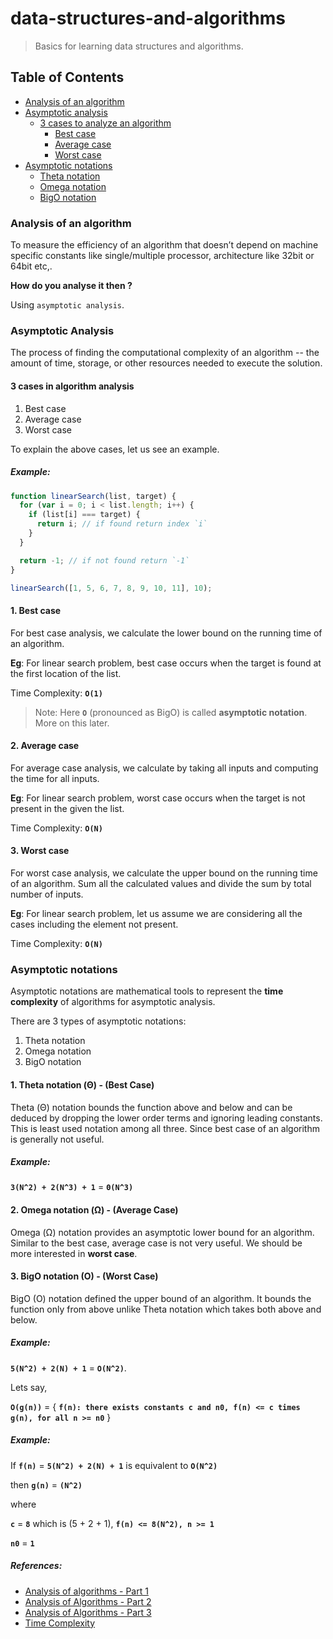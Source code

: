 # data-structures-and-algorithms

> Basics for learning data structures and algorithms.

## Table of Contents

- [Analysis of an algorithm](#analysis-of-an-algorithm)
- [Asymptotic analysis](#asymptotic-analysis)
  - [3 cases to analyze an algorithm](#3-cases-in-algorithm-analysis)
    - [Best case](#1.-best-case)
    - [Average case](#2.-average-case)
    - [Worst case](#3.-worst-case)
- [Asymptotic notations](#asymptotic-notations)
  - [Theta notation](#1.-theta-notation-θ---best-case)
  - [Omega notation](#2.-omega-notation-ω---average-case)
  - [BigO notation](#3.-bigo-notation-o---worst-case)

### Analysis of an algorithm

To measure the efficiency of an algorithm that doesn’t depend on machine specific constants like single/multiple processor, architecture like 32bit or 64bit etc,.

**How do you analyse it then ?**

Using `asymptotic analysis`.

### Asymptotic Analysis

The process of finding the computational complexity of an algorithm -- the amount of time, storage, or other resources needed to execute the solution.

#### 3 cases in algorithm analysis

1. Best case
2. Average case
3. Worst case

To explain the above cases, let us see an example.

##### Example:

```js
function linearSearch(list, target) {
  for (var i = 0; i < list.length; i++) {
    if (list[i] === target) {
      return i; // if found return index `i`
    }
  }

  return -1; // if not found return `-1`
}

linearSearch([1, 5, 6, 7, 8, 9, 10, 11], 10);
```

#### 1. Best case

For best case analysis, we calculate the lower bound on the running time of an algorithm.

**Eg**: For linear search problem, best case occurs when the target is found at the first location of the list.

Time Complexity: **`O(1)`**

> Note: Here **`O`** (pronounced as BigO) is called **asymptotic notation**. More on this later.

#### 2. Average case

For average case analysis, we calculate by taking all inputs and computing the time for all inputs.

**Eg**: For linear search problem, worst case occurs when the target is not present in the given the list.

Time Complexity: **`O(N)`**

#### 3. Worst case

For worst case analysis, we calculate the upper bound on the running time of an algorithm. Sum all the calculated values and divide the sum by total number of inputs.

**Eg**: For linear search problem, let us assume we are considering all the cases including the element not present.

Time Complexity: **`O(N)`**

### Asymptotic notations

Asymptotic notations are mathematical tools to represent the **time complexity** of algorithms for asymptotic analysis.

There are 3 types of asymptotic notations:

1. Theta notation
2. Omega notation
3. BigO notation

#### 1. Theta notation (Θ) - (**Best Case**)

Theta (Θ) notation bounds the function above and below and can be deduced by dropping the lower order terms and ignoring leading constants. This is least used notation among all three. Since best case of an algorithm is generally not useful.

##### Example:

**`3(N^2) + 2(N^3) + 1`** = **`Θ(N^3)`**

#### 2. Omega notation (Ω) - (**Average Case**)

Omega (Ω) notation provides an asymptotic lower bound for an algorithm. Similar to the best case, average case is not very useful. We should be more interested in **worst case**.

#### 3. BigO notation (O) - (**Worst Case**)

BigO (O) notation defined the upper bound of an algorithm. It bounds the function only from above unlike Theta notation which takes both above and below.

##### Example:

**`5(N^2) + 2(N) + 1`** = **`O(N^2)`**.

Lets say,

**`O(g(n))`** = { **`f(n): there exists constants c and n0, f(n) <= c times g(n), for all n >= n0`** }

##### Example:

If **`f(n)`** = **`5(N^2) + 2(N) + 1`** is equivalent to **`O(N^2)`**

then **`g(n)`** = **`(N^2)`**

where

**`c`** = **`8`** which is (5 + 2 + 1), **`f(n) <= 8(N^2), n >= 1`**

**`n0`** = **`1`**

##### References:

- [Analysis of algorithms - Part 1](https://www.geeksforgeeks.org/analysis-of-algorithms-set-1-asymptotic-analysis/)
- [Analysis of Algorithms - Part 2](https://www.geeksforgeeks.org/analysis-of-algorithms-set-2-asymptotic-analysis/)
- [Analysis of Algorithms - Part 3](https://www.geeksforgeeks.org/analysis-of-algorithms-set-3asymptotic-notations/)
- [Time Complexity](https://www.interviewbit.com/courses/programming/topics/time-complexity/)
